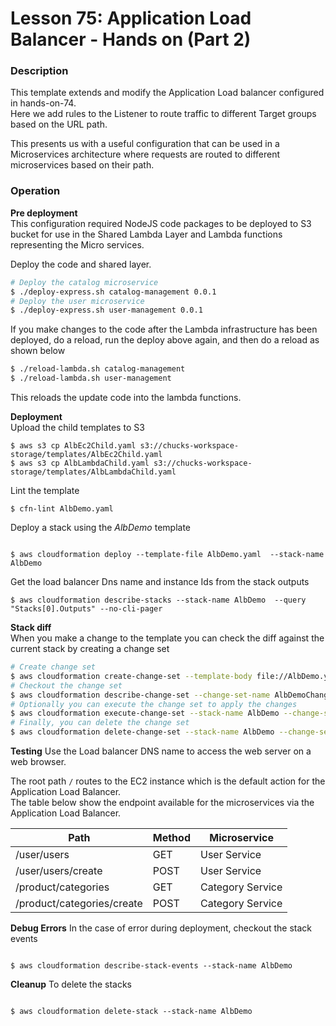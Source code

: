 # Lesson 75: Application Load Balancer - Hands on (Part 2)

### Description

This template extends and modify the Application Load balancer configured in hands-on-74.  
Here we add rules to the Listener to route traffic to different Target groups based on the URL path.

This presents us with a useful configuration that can be used in a Microservices architecture where requests are routed to different microservices based on their path.

### Operation

**Pre deployment**  
This configuration required NodeJS code packages to be deployed to S3 bucket for use in the Shared Lambda Layer and Lambda functions representing the Micro services.

Deploy the code and shared layer.

```bash
# Deploy the catalog microservice
$ ./deploy-express.sh catalog-management 0.0.1
# Deploy the user microservice
$ ./deploy-express.sh user-management 0.0.1
```

If you make changes to the code after the Lambda infrastructure has been deployed, do a reload, run the deploy above again, and then do a reload as shown below

```bash
$ ./reload-lambda.sh catalog-management
$ ./reload-lambda.sh user-management
```

This reloads the update code into the lambda functions.

**Deployment**  
Upload the child templates to S3

```
$ aws s3 cp AlbEc2Child.yaml s3://chucks-workspace-storage/templates/AlbEc2Child.yaml
$ aws s3 cp AlbLambdaChild.yaml s3://chucks-workspace-storage/templates/AlbLambdaChild.yaml
```

Lint the template

```
$ cfn-lint AlbDemo.yaml
```

Deploy a stack using the _AlbDemo_ template

```

$ aws cloudformation deploy --template-file AlbDemo.yaml  --stack-name AlbDemo
```

Get the load balancer Dns name and instance Ids from the stack outputs

```
$ aws cloudformation describe-stacks --stack-name AlbDemo  --query "Stacks[0].Outputs" --no-cli-pager
```

**Stack diff**  
When you make a change to the template you can check the diff against the current stack by creating a change set

```bash
# Create change set
$ aws cloudformation create-change-set --template-body file://AlbDemo.yaml --stack-name AlbDemo --parameters file://parameters.json --change-set-name AlbDemoChange --capabilities CAPABILITY_NAMED_IAM
# Checkout the change set
$ aws cloudformation describe-change-set --change-set-name AlbDemoChange --stack-name AlbDemo > diff.json
# Optionally you can execute the change set to apply the changes
$ aws cloudformation execute-change-set --stack-name AlbDemo --change-set-name AlbDemoChange
# Finally, you can delete the change set
$ aws cloudformation delete-change-set --stack-name AlbDemo --change-set-name AlbDemoChange
```

**Testing**
Use the Load balancer DNS name to access the web server on a web browser.

The root path `/` routes to the EC2 instance which is the default action for the Application Load Balancer.  
The table below show the endpoint available for the microservices via the Application Load Balancer.

| Path                       | Method | Microservice     |
| -------------------------- | ------ | ---------------- |
| /user/users                | GET    | User Service     |
| /user/users/create         | POST   | User Service     |
| /product/categories        | GET    | Category Service |
| /product/categories/create | POST   | Category Service |

**Debug Errors**
In the case of error during deployment, checkout the stack events

```

$ aws cloudformation describe-stack-events --stack-name AlbDemo

```

**Cleanup**
To delete the stacks

```

$ aws cloudformation delete-stack --stack-name AlbDemo

```
